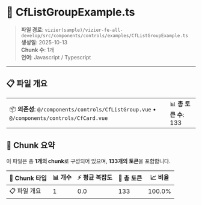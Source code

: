 # 📄 CfListGroupExample.ts

> **파일 경로**: `vizier(sample)/vizier-fe-all-develop/src/components/controls/examples/CfListGroupExample.ts`  
> **생성일**: 2025-10-13  
> **Chunk 수**: 1개  
> **언어**: Javascript / Typescript
---


## 📋 파일 개요

| | |
|--|--|
| 📦 **의존성**: `@/components/controls/CfListGroup.vue` • `@/components/controls/CfCard.vue` | 📊 **총 토큰 수**: 133 |






## 🧩 Chunk 요약

이 파일은 총 **1개의 chunk**로 구성되어 있으며, **133개의 토큰**을 포함합니다.

| 🧩 Chunk 타입 | 📊 개수 | ⚡ 평균 복잡도 | 📝 총 토큰 | 📈 비율 |
|---------------|--------|-------------|----------|--------|
| 📋 파일 개요 | 1 | 0.0 | 133 | 100.0% |

